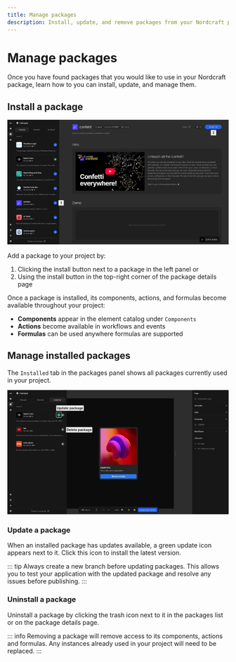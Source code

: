 ```yaml
---
title: Manage packages
description: Install, update, and remove packages from your Nordcraft project.
---
```


# Manage packages

Once you have found packages that you would like to use in your Nordcraft package, learn how to you can install, update, and manage them.

## Install a package

![Install a package|16/9](install-a-package.webp)

Add a package to your project by:

1. Clicking the install button next to a package in the left panel or
2. Using the install button in the top-right corner of the package details page

Once a package is installed, its components, actions, and formulas become available throughout your project:

- **Components** appear in the element catalog under `Components`
- **Actions** become available in workflows and events
- **Formulas** can be used anywhere formulas are supported

## Manage installed packages

The `Installed` tab in the packages panel shows all packages currently used in your project.

![Installed packages|16/9](update-a-package.webp)

### Update a package

When an installed package has updates available, a green update icon appears next to it. Click this icon to install the latest version.

::: tip
Always create a new branch before updating packages. This allows you to test your application with the updated package and resolve any issues before publishing.
:::

### Uninstall a package

Uninstall a package by clicking the trash icon next to it in the packages list or on the package details page.

::: info
Removing a package will remove access to its components, actions and formulas. Any instances already used in your project will need to be replaced.
:::
